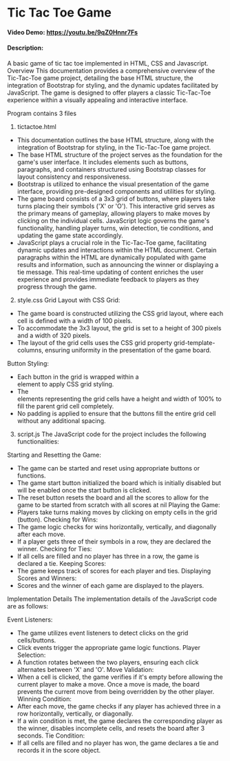 # Tic Tac Toe Game
#### Video Demo: https://youtu.be/9qZ0Hnnr7Fs
#### Description:
A basic game of tic tac toe implemented in HTML, CSS and Javascript.
Overview
This documentation provides a comprehensive overview of the Tic-Tac-Toe game project, detailing the base HTML structure, the integration of Bootstrap for styling, and the dynamic updates facilitated by JavaScript. The game is designed to offer players a classic Tic-Tac-Toe experience within a visually appealing and interactive interface.

Program contains 3 files
1.	tictactoe.html

-	This documentation outlines the base HTML structure, along with the integration of Bootstrap for styling, in the Tic-Tac-Toe game project.
-	The base HTML structure of the project serves as the foundation for the game's user interface. It includes elements such as buttons, paragraphs, and containers structured using Bootstrap classes for layout consistency and responsiveness.
-	Bootstrap is utilized to enhance the visual presentation of the game interface, providing pre-designed components and utilities for styling.
-	The game board consists of a 3x3 grid of buttons, where players take turns placing their symbols ('X' or 'O'). This interactive grid serves as the primary means of gameplay, allowing players to make moves by clicking on the individual cells. JavaScript logic governs the game's functionality, handling player turns, win detection, tie conditions, and updating the game state accordingly.
-	JavaScript plays a crucial role in the Tic-Tac-Toe game, facilitating dynamic updates and interactions within the HTML document. Certain paragraphs within the HTML are dynamically populated with game results and information, such as announcing the winner or displaying a tie message. This real-time updating of content enriches the user experience and provides immediate feedback to players as they progress through the game.
     
2. style.css
 Grid Layout with CSS Grid:

- The game board is constructed utilizing the CSS grid layout, where each cell is defined with a width of 100 pixels.
- To accommodate the 3x3 layout, the grid is set to a height of 300 pixels and a width of 320 pixels.
- The layout of the grid cells uses the CSS grid property grid-template-columns, ensuring uniformity in the presentation of the game board.

Button Styling:
-	Each button in the grid is wrapped within a <div> element to apply CSS grid styling.
-	The <div> elements representing the grid cells have a height and width of 100% to fill the parent grid cell completely.
-	No padding is applied to ensure that the buttons fill the entire grid cell without any additional spacing.
3. script.js
The JavaScript code for the project includes the following functionalities:

Starting and Resetting the Game:
- The game can be started and reset using appropriate buttons or functions.
- The game start button initialized the board which is initially disabled but will be enabled once the start button is clicked.
- The reset button resets the board and all the scores to allow for the game to be started from scratch with all scores at nil
Playing the Game:
- Players take turns making moves by clicking on empty cells in the grid (button).
Checking for Wins:
- The game logic checks for wins horizontally, vertically, and diagonally after each move.
- If a player gets three of their symbols in a row, they are declared the winner.
Checking for Ties:
- If all cells are filled and no player has three in a row, the game is declared a tie.
Keeping Scores:
- The game keeps track of scores for each player and ties.
Displaying Scores and Winners:
- Scores and the winner of each game are displayed to the players.

Implementation Details
The implementation details of the JavaScript code are as follows:

Event Listeners:
- The game utilizes event listeners to detect clicks on the grid cells/buttons.
- Click events trigger the appropriate game logic functions.
Player Selection:
- A function rotates between the two players, ensuring each click alternates between 'X' and 'O'.
Move Validation:
- When a cell is clicked, the game verifies if it's empty before allowing the current player to make a move.
Once a move is made, the board prevents the current move from being overridden by the other player.
Winning Condition:
- After each move, the game checks if any player has achieved three in a row horizontally, vertically, or diagonally.
- If a win condition is met, the game declares the corresponding player as the winner, disables incomplete cells, and resets the board after 3 seconds.
Tie Condition:
- If all cells are filled and no player has won, the game declares a tie and records it in the score object.
